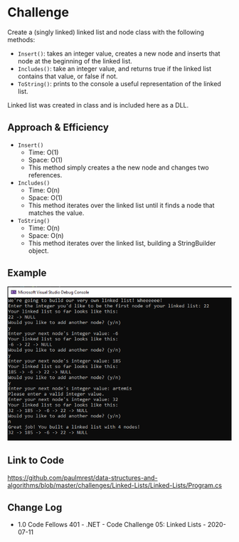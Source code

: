 # Challenge

Create a (singly linked) linked list and node class with the following methods:

- `Insert()`: takes an integer value, creates a new node and inserts that node at the beginning of the linked list.
- `Includes()`: take an integer value, and returns true if the linked list contains that value, or false if not.
- `ToString()`: prints to the console a useful representation of the linked list.

Linked list was created in class and is included here as a DLL.

## Approach & Efficiency

- `Insert()`
    - Time: O(1)
    - Space: O(1)
    - This method simply creates a the new node and changes two references.
- `Includes()`
    - Time: O(n)
    - Space: O(1)
    - This method iterates over the linked list until it finds a node that matches the value.
- `ToString()`
    - Time: O(n)
    - Space: O(n)
    - This method iterates over the linked list, building a StringBuilder object.

## Example

![Linked List Execution](../../../assets/LinkedList-Example.png)

## Link to Code

<https://github.com/paulmrest/data-structures-and-algorithms/blob/master/challenges/Linked-Lists/Linked-Lists/Program.cs>

## Change Log

- 1.0 Code Fellows 401 - .NET - Code Challenge 05: Linked Lists - 2020-07-11
